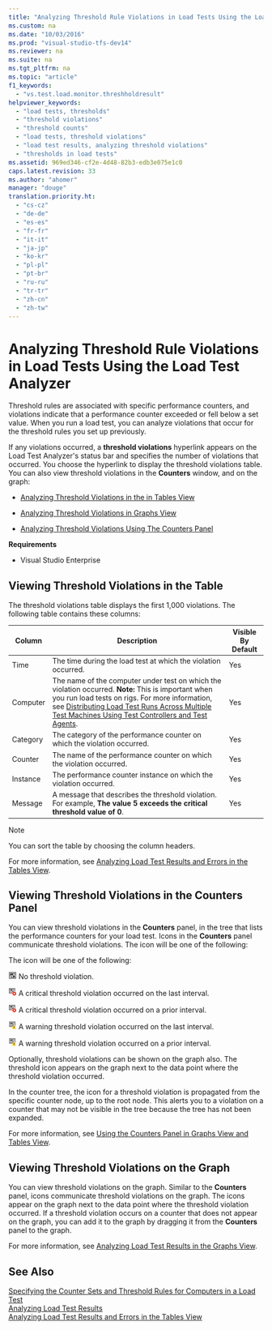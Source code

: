 ```yaml
---
title: "Analyzing Threshold Rule Violations in Load Tests Using the Load Test Analyzer"
ms.custom: na
ms.date: "10/03/2016"
ms.prod: "visual-studio-tfs-dev14"
ms.reviewer: na
ms.suite: na
ms.tgt_pltfrm: na
ms.topic: "article"
f1_keywords: 
  - "vs.test.load.monitor.threshholdresult"
helpviewer_keywords: 
  - "load tests, thresholds"
  - "threshold violations"
  - "threshold counts"
  - "load tests, threshold violations"
  - "load test results, analyzing threshold violations"
  - "thresholds in load tests"
ms.assetid: 969ed346-cf2e-4d48-82b3-edb3e075e1c0
caps.latest.revision: 33
ms.author: "ahomer"
manager: "douge"
translation.priority.ht: 
  - "cs-cz"
  - "de-de"
  - "es-es"
  - "fr-fr"
  - "it-it"
  - "ja-jp"
  - "ko-kr"
  - "pl-pl"
  - "pt-br"
  - "ru-ru"
  - "tr-tr"
  - "zh-cn"
  - "zh-tw"
---
```

# Analyzing Threshold Rule Violations in Load Tests Using the Load Test Analyzer
Threshold rules are associated with specific performance counters, and violations indicate that a performance counter exceeded or fell below a set value. When you run a load test, you can analyze violations that occur for the threshold rules you set up previously.  
  
 If any violations occurred, a **threshold violations** hyperlink appears on the Load Test Analyzer's status bar and specifies the number of violations that occurred. You choose the hyperlink to display the threshold violations table. You can also view threshold violations in the **Counters** window, and on the graph:  
  
-   [Analyzing Threshold Violations in the in Tables View](#Table)  
  
-   [Analyzing Threshold Violations in Graphs View](#Graph)  
  
-   [Analyzing Threshold Violations Using The Counters Panel](#CountersPanel)  
  
 **Requirements**  
  
-   Visual Studio Enterprise  
  
##  <a name="Table"></a> Viewing Threshold Violations in the Table  
 The threshold violations table displays the first 1,000 violations. The following table contains these columns:  
  
|Column|Description|Visible By Default|  
|------------|-----------------|------------------------|  
|Time|The time during the load test at which the violation occurred.|Yes|  
|Computer|The name of the computer under test on which the violation occurred. **Note:**  This is important when you run load tests on rigs. For more information, see [Distributing Load Test Runs Across Multiple Test Machines Using Test Controllers and Test Agents](../test/distributing-load-test-runs-across-multiple-test-machines-using-test-controllers-and-test-agents.md).|Yes|  
|Category|The category of the performance counter on which the violation occurred.|Yes|  
|Counter|The name of the performance counter on which the violation occurred.|Yes|  
|Instance|The performance counter instance on which the violation occurred.|Yes|  
|Message|A message that describes the threshold violation. For example, **The value 5 exceeds the critical threshold value of 0**.|Yes|  
  
> [!NOTE]
>  You can sort the table by choosing the column headers.  
  
 For more information, see [Analyzing Load Test Results and Errors in the Tables View](../test/analyzing-load-test-results-and-errors-in-the-tables-view-of-the-load-test-analyzer.md).  
  
##  <a name="CountersPanel"></a> Viewing Threshold Violations in the Counters Panel  
 You can view threshold violations in the **Counters** panel, in the tree that lists the performance counters for your load test. Icons in the **Counters** panel communicate threshold violations. The icon will be one of the following:  
  
 The icon will be one of the following:  
  
 ![No threshold violation](../test/media/icon_ltest_1.gif "Icon_LTest_1") No threshold violation.  
  
 ![A critical threshold violation on last interval](../test/media/icon_ltest_2.gif "Icon_LTest_2") A critical threshold violation occurred on the last interval.  
  
 ![A critical threshold violation on a prior interval](../test/media/icon_ltest_3.gif "Icon_LTest_3") A critical threshold violation occurred on a prior interval.  
  
 ![A warning threshold violation on the last interval](../test/media/icon_ltest_4.gif "Icon_LTest_4") A warning threshold violation occurred on the last interval.  
  
 ![A warning threshold violation on a prior interval](../test/media/icon_ltest_5.gif "Icon_LTest_5") A warning threshold violation occurred on a prior interval.  
  
 Optionally, threshold violations can be shown on the graph also. The threshold icon appears on the graph next to the data point where the threshold violation occurred.  
  
 In the counter tree, the icon for a threshold violation is propagated from the specific counter node, up to the root node. This alerts you to a violation on a counter that may not be visible in the tree because the tree has not been expanded.  
  
 For more information, see [Using the Counters Panel in Graphs View and Tables View](../test/using-the-counters-panel-in-graphs-view-and-tables-view.md).  
  
##  <a name="Graph"></a> Viewing Threshold Violations on the Graph  
 You can view threshold violations on the graph. Similar to the **Counters** panel, icons communicate threshold violations on the graph. The icons appear on the graph next to the data point where the threshold violation occurred. If a threshold violation occurs on a counter that does not appear on the graph, you can add it to the graph by dragging it from the **Counters** panel to the graph.  
  
 For more information, see [Analyzing Load Test Results in the Graphs View](../test/analyzing-load-test-results-in-the-graphs-view-of-the-load-test-analyzer.md).  
  
## See Also  
 [Specifying the Counter Sets and Threshold Rules for Computers in a Load Test](../test/specifying-the-counter-sets-and-threshold-rules-for-computers-in-a-load-test.md)   
 [Analyzing Load Test Results](../test/analyzing-load-test-results-using-the-load-test-analyzer.md)   
 [Analyzing Load Test Results and Errors in the Tables View](../test/analyzing-load-test-results-and-errors-in-the-tables-view-of-the-load-test-analyzer.md)